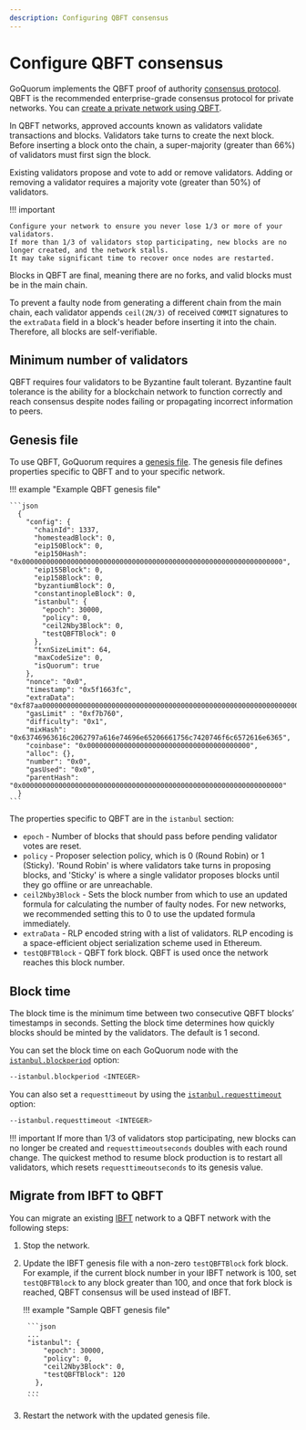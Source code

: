 ```yaml
---
description: Configuring QBFT consensus
---
```


# Configure QBFT consensus

GoQuorum implements the QBFT proof of authority [consensus protocol](../../../concepts/consensus/overview.md).
QBFT is the recommended enterprise-grade consensus protocol for private networks.
You can [create a private network using QBFT](../../../tutorials/private-network/create-qbft-network.md).

In QBFT networks, approved accounts known as validators validate transactions and blocks.
Validators take turns to create the next block.
Before inserting a block onto the chain, a super-majority (greater than 66%) of validators must first sign the block.

Existing validators propose and vote to add or remove validators.
Adding or removing a validator requires a majority vote (greater than 50%) of validators.

!!! important

    Configure your network to ensure you never lose 1/3 or more of your validators.
    If more than 1/3 of validators stop participating, new blocks are no longer created, and the network stalls.
    It may take significant time to recover once nodes are restarted.

Blocks in QBFT are final, meaning there are no forks, and valid blocks must be in the main chain.

To prevent a faulty node from generating a different chain from the main chain, each validator appends `ceil(2N/3)` of
received `COMMIT` signatures to the `extraData` field in a block's header before inserting it into the chain.
Therefore, all blocks are self-verifiable.

## Minimum number of validators

QBFT requires four validators to be Byzantine fault tolerant.
Byzantine fault tolerance is the ability for a blockchain network to function correctly and reach consensus despite nodes
failing or propagating incorrect information to peers.

## Genesis file

To use QBFT, GoQuorum requires a [genesis file](../genesis-file/genesis-options.md).
The genesis file defines properties specific to QBFT and to your specific network.

!!! example "Example QBFT genesis file"

    ```json
      {
        "config": {
          "chainId": 1337,
          "homesteadBlock": 0,
          "eip150Block": 0,
          "eip150Hash": "0x0000000000000000000000000000000000000000000000000000000000000000",
          "eip155Block": 0,
          "eip158Block": 0,
          "byzantiumBlock": 0,
          "constantinopleBlock": 0,
          "istanbul": {
            "epoch": 30000,
            "policy": 0,
            "ceil2Nby3Block": 0,
            "testQBFTBlock": 0
          },
          "txnSizeLimit": 64,
          "maxCodeSize": 0,
          "isQuorum": true
        },
        "nonce": "0x0",
        "timestamp": "0x5f1663fc",
        "extraData": "0xf87aa00000000000000000000000000000000000000000000000000000000000000000f8549493917cadbace5dfce132b991732c6cda9bcc5b8a9427a97c9aaf04f18f3014c32e036dd0ac76da5f1894ce412f988377e31f4d0ff12d74df73b51c42d0ca9498c1334496614aed49d2e81526d089f7264fed9cc080c0",
        "gasLimit" : "0xf7b760",
        "difficulty": "0x1",
        "mixHash": "0x63746963616c2062797a616e74696e65206661756c7420746f6c6572616e6365",
        "coinbase": "0x0000000000000000000000000000000000000000",
        "alloc": {},
        "number": "0x0",
        "gasUsed": "0x0",
        "parentHash": "0x0000000000000000000000000000000000000000000000000000000000000000"
      }
    ```

The properties specific to QBFT are in the `istanbul` section:

* `epoch` - Number of blocks that should pass before pending validator votes are reset.
* `policy` - Proposer selection policy, which is 0 (Round Robin) or 1 (Sticky).
  'Round Robin' is where validators take turns in proposing blocks, and 'Sticky' is where a single validator proposes
  blocks until they go offline or are unreachable.
* `ceil2Nby3Block` - Sets the block number from which to use an updated formula for calculating the number of faulty nodes.
  For new networks, we recommended setting this to 0 to use the updated formula immediately.
* `extraData` - RLP encoded string with a list of validators.
  RLP encoding is a space-efficient object serialization scheme used in Ethereum.
* `testQBFTBlock` - QBFT fork block. QBFT is used once the network reaches this block number.

## Block time

The block time is the minimum time between two consecutive QBFT blocks’ timestamps in seconds.
Setting the block time determines how quickly blocks should be minted by the validators.
The default is 1 second.

You can set the block time on each GoQuorum node with the
[`istanbul.blockperiod`](../../../reference/cli-syntax.md#istanbulblockperiod) option:

```bash
--istanbul.blockperiod <INTEGER>
```

You can also set a `requesttimeout` by using the
[`istanbul.requesttimeout`](../../../reference/cli-syntax.md#istanbulrequesttimeout) option:

```bash
--istanbul.requesttimeout <INTEGER>
```

!!! important
    If more than 1/3 of validators stop participating, new blocks can no longer be created and `requesttimeoutseconds`
    doubles with each round change.
    The quickest method to resume block production is to restart all validators, which resets `requesttimeoutseconds` to
    its genesis value.

## Migrate from IBFT to QBFT

You can migrate an existing [IBFT](ibft.md) network to a QBFT network with the following steps:

1. Stop the network.
1. Update the IBFT genesis file with a non-zero `testQBFTBlock` fork block.
    For example, if the current block number in your IBFT network is 100, set `testQBFTBlock` to any block greater than
    100, and once that fork block is reached, QBFT consensus will be used instead of IBFT.

    !!! example "Sample QBFT genesis file"

        ```json
        ...
        "istanbul": {
            "epoch": 30000,
            "policy": 0,
            "ceil2Nby3Block": 0,
            "testQBFTBlock": 120
          },
        ...
        ```

1. Restart the network with the updated genesis file.

